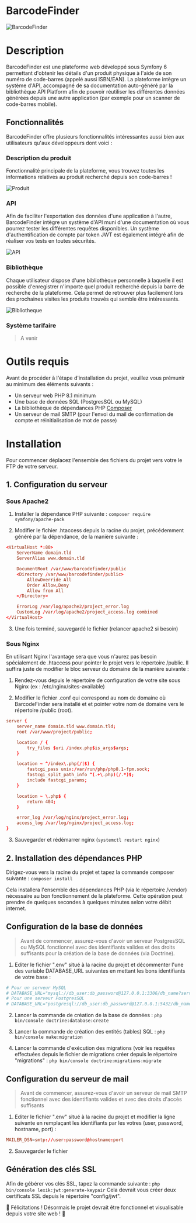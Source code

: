 # BarcodeFinder

![BarcodeFinder](https://media.discordapp.net/attachments/1010311719647707226/1010312885496463470/BarcodeFinder.png?width=1000&height=700 "BarcodeFinder")

# Description 
BarcodeFinder est une plateforme web développé sous Symfony 6 permettant d'obtenir les détails d'un produit physique à l'aide de son numéro de code-barres (appelé aussi ISBN/EAN). La plateforme intègre un système d'API, accompagné de sa documentation auto-généré par la bibliothèque API Platform afin de pouvoir réutiliser les différentes données générées depuis une autre application (par exemple pour un scanner de code-barres mobile).

## Fonctionnalités 

BarcodeFinder offre plusieurs fonctionnalités intéressantes aussi bien aux utilisateurs qu'aux développeurs dont voici :

### Description du produit

Fonctionnalité principale de la plateforme, vous trouvez toutes les informations relatives au produit recherché depuis son code-barres !

![Produit](https://media.discordapp.net/attachments/1010311719647707226/1010313836580065290/BarcodeFinder_product.png?width=800&height=500 "Produit")

### API 

Afin de faciliter l'exportation des données d'une application à l'autre, BarcodeFinder intègre un système d'API muni d'une documentation où vous pourrez tester les différentes requêtes disponibles. Un système d'authentification de compte par token JWT est également intégré afin de réaliser vos tests en toutes sécurités.

![API](https://media.discordapp.net/attachments/1010311719647707226/1010311913147748412/BarcodeFile-API-API-Platform.png?width=800&height=500 "API")

### Bibliothèque

Chaque utilisateur dispose d'une bibliothèque personnelle à laquelle il est possible d'enregistrer n'importe quel produit recherché depuis la barre de recherche de la plateforme. 
Cela permet de retrouver plus facilement lors des prochaines visites les produits trouvés qui semble être intéressants.

![Bibliotheque](https://media.discordapp.net/attachments/1010311719647707226/1010311913772679188/BarcodeFinder-Mes-elements-enregistrees.png?width=800&height=500 "Bibliotheque")

### Système tarifaire

> A venir

# Outils requis

Avant de procéder à l'étape d'installation du projet, veuillez vous prémunir au minimum des éléments suivants :

- Un serveur web PHP 8.1 minimum
- Une base de données SQL (PostgresSQL ou MySQL)
- La bibliothèque de dépendances PHP [Composer](https://getcomposer.org/)
- Un serveur de mail SMTP (pour l'envoi du mail de confirmation de compte et réinitialisation de mot de passe)

# Installation

Pour commencer déplacez l'ensemble des fichiers du projet vers votre le FTP de votre serveur.

## 1. Configuration du serveur

### Sous Apache2

1. Installer la dépendance PHP suivante : `composer require symfony/apache-pack`

2. Modifier le fichier .htaccess depuis la racine du projet, précédemment généré par la dépendance, de la manière suivante :

```conf
<VirtualHost *:80>
    ServerName domain.tld
    ServerAlias www.domain.tld

    DocumentRoot /var/www/barcodefinder/public
    <Directory /var/www/barcodefinder/public>
        AllowOverride All
        Order Allow,Deny
        Allow from All
    </Directory>

    ErrorLog /var/log/apache2/project_error.log
    CustomLog /var/log/apache2/project_access.log combined
</VirtualHost>
```

3. Une fois terminé, sauvegardé le fichier (relancer apache2 si besoin)

### Sous Nginx

En utilisant Nginx l'avantage sera que vous n'aurez pas besoin spécialement de .htaccess pour pointer le projet vers le répertoire /public. Il suffira juste de modifier le bloc serveur du domaine de la manière suivante :

1. Rendez-vous depuis le répertoire de configuration de votre site sous Nginx (ex : /etc/nginx/sites-available)

2. Modifier le fichier .conf qui correspond au nom de domaine où BarcodeFinder sera installé et et pointer votre nom de domaine vers le répertoire /public (root).

```conf
server {
    server_name domain.tld www.domain.tld;
    root /var/www/project/public;

    location / {
        try_files $uri /index.php$is_args$args;
    }

    location ~ ^/index\.php(/|$) {
        fastcgi_pass unix:/var/run/php/php8.1-fpm.sock;
        fastcgi_split_path_info ^(.+\.php)(/.*)$;
        include fastcgi_params;
    }

    location ~ \.php$ {
        return 404;
    }

    error_log /var/log/nginx/project_error.log;
    access_log /var/log/nginx/project_access.log;
}
```

3. Sauvegarder et rédémarrer nginx (`systemctl restart nginx`)

## 2. Installation des dépendances PHP

Dirigez-vous vers la racine du projet et tapez la commande composer suivante : `composer install`

Cela installera l'ensemble des dépendances PHP (via le répertoire /vendor) nécessaire au bon fonctionnement de la plateforme. Cette opération peut prendre de quelques secondes à quelques minutes selon votre débit internet.

## Configuration de la base de données

> Avant de commencer, assurez-vous d'avoir un serveur PostgresSQL ou MySQL fonctionnel avec des identifiants valides et des droits suffisants pour la création de la base de données (via Doctrine).

1. Editer le fichier ".env" situé à la racine du projet et décommenter l'une des variable DATABASE_URL suivantes en mettant les bons identifiants de votre base :

```conf
# Pour un serveur MySQL
# DATABASE_URL="mysql://db_user:db_password@127.0.0.1:3306/db_name?serverVersion=5.7&charset=utf8mb4"
# Pour une serveur PostgresSQL
# DATABASE_URL="postgresql://db_user:db_password@127.0.0.1:5432/db_name?serverVersion=13&charset=utf8"
```

2. Lancer la commande de création de la base de données : `php bin/console doctrine:database:create`

3. Lancer la commande de création des entités (tables) SQL : `php bin/console make:migration`

4. Lancer la commande d'exécution des migrations (voir les requêtes effectuées depuis le fichier de migrations créer depuis le répertoire "migrations" : `php bin/console doctrine:migrations:migrate`

## Configuration du serveur de mail

> Avant de commencer, assurez-vous d'avoir un serveur de mail SMTP fonctionnel avec des identifiants valides et avec des droits d'accès suffisants 

1. Editer le fichier ".env" situé à la racine du projet et modifier la ligne suivante en remplaçant les identifiants par les votres (user, password, hostname, port) :

```conf
MAILER_DSN=smtp://user:password@hostname:port
```

2. Sauvegarder le fichier

## Génération des clés SSL

Afin de gébérer vos clés SSL, tapez la commande suivante : `php bin/console lexik:jwt:generate-keypair`
Cela devrait vous créer deux certificats SSL depuis le répertoire "config/jwt". 

🎉 Félicitations ! Désormais le projet devrait être fonctionnel et visualisable depuis votre site web ! 🎉
